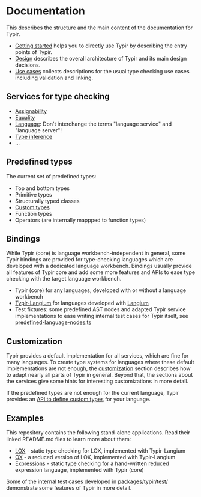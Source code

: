 # Documentation

This describes the structure and the main content of the documentation for Typir.

- [Getting started](./getting-started.md) helps you to directly use Typir by describing the entry points of Typir.
- [Design](./design.md) describes the overall architecture of Typir and its main design decisions.
- [Use cases](./usecases.md) collects descriptions for the usual type checking use cases including validation and linking.


## Services for type checking

- [Assignability](./services/assignability.md)
- [Equality](./services/equality.md)
- [Language](./services/language.md): Don't interchange the terms "language service" and "language server"!
- [Type inference](./services/inference.md)
- ...


## Predefined types

The current set of predefined types:

- Top and bottom types
- Primitive types
- Structurally typed classes
- [Custom types](./kinds/custom-types.md)
- Function types
- Operators (are internally mappped to function types)


## Bindings

While Typir (core) is language workbench-independent in general,
some Typir bindings are provided for type-checking languages which are developed with a dedicated language workbench.
Bindings usually provide all features of Typir core and add some more features and APIs to ease type checking with the target language workbench.

- Typir (core) for any languages, developed with or without a language workbench
- [Typir-Langium](./bindings/binding-langium.md) for languages developed with [Langium](https://langium.org/)
- Test fixtures: some predefined AST nodes and adapted Typir service implementations to ease writing internal test cases for Typir itself, see [predefined-language-nodes.ts](../packages/typir/src/test/predefined-language-nodes.ts)


## Customization

Typir provides a default implementation for all services, which are fine for many languages. To create type systems for languages where these default implementations are not enough, the [customization](./customization.md) section describes how to adapt nearly all parts of Typir in general.
Beyond that, the sections about the services give some hints for interesting customizations in more detail.

If the predefined types are not enough for the current language,
Typir provides an [API to define custom types](./kinds/custom-types.md) for your language.


## Examples

This repository contains the following stand-alone applications. Read their linked README.md files to learn more about them:

- [LOX](./examples/lox/README.md) - static type checking for LOX, implemented with Typir-Langium
- [OX](./examples/ox/README.md) - a reduced version of LOX, implemented with Typir-Langium
- [Expressions](./examples/expression.README.md) - static type checking for a hand-written reduced expression language, implemented with Typir (core)

Some of the internal test cases developed in [packages/typir/test/](../packages/typir/test/) demonstrate some features of Typir in more detail.
